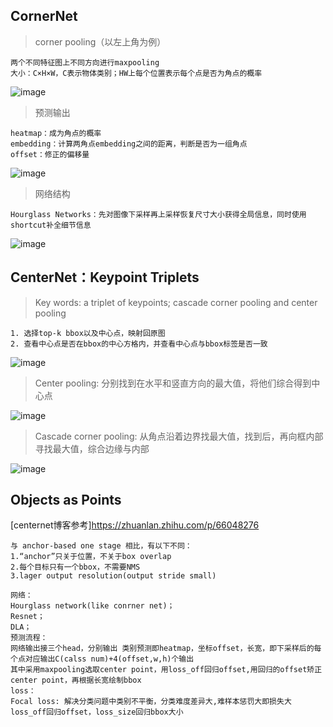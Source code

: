 ## **CornerNet**

> corner pooling（以左上角为例）
 
    两个不同特征图上不同方向进行maxpooling
    大小：C×H×W，C表示物体类别；HW上每个位置表示每个点是否为角点的概率

![image](https://user-images.githubusercontent.com/67272893/147025619-c917e74e-e037-4eb5-be36-364eadf73e0f.png)

> 预测输出

    heatmap：成为角点的概率
    embedding：计算两角点embedding之间的距离，判断是否为一组角点
    offset：修正的偏移量

![image](https://user-images.githubusercontent.com/67272893/147028761-5d39888a-0b33-4263-84da-59125109ef4d.png)

> 网络结构

    Hourglass Networks：先对图像下采样再上采样恢复尺寸大小获得全局信息，同时使用shortcut补全细节信息
    
![image](https://user-images.githubusercontent.com/67272893/147030965-e4e376d3-1134-44ce-a320-0b7f86ba7d7e.png)


## **CenterNet：Keypoint Triplets**

>  Key words: a triplet of keypoints; cascade corner pooling and center pooling

    1. 选择top-k bbox以及中心点，映射回原图
    2. 查看中心点是否在bbox的中心方格内，并查看中心点与bbox标签是否一致

![image](https://user-images.githubusercontent.com/67272893/147032059-e2a251f2-5645-4d2c-ac31-2661d5370df1.png)

> Center pooling: 分别找到在水平和竖直方向的最大值，将他们综合得到中心点

![image](https://user-images.githubusercontent.com/67272893/147051112-dad4328c-5d77-4526-8dc0-1fa40a06b274.png)

> Cascade corner pooling: 从角点沿着边界找最大值，找到后，再向框内部寻找最大值，综合边缘与内部

![image](https://user-images.githubusercontent.com/67272893/147051219-2ef1f71b-6e70-44fb-b222-c7d1d5b53880.png)

## **Objects as Points**

[centernet博客参考]https://zhuanlan.zhihu.com/p/66048276

    与 anchor-based one stage 相比，有以下不同：
    1.“anchor”只关于位置，不关于box overlap
    2.每个目标只有一个bbox，不需要NMS
    3.lager output resolution(output stride small)
    
    网络：
    Hourglass network(like conrner net)；
    Resnet；
    DLA；
    预测流程：
    网络输出接三个head，分别输出 类别预测即heatmap，坐标offset，长宽，即下采样后的每个点对应输出C(calss num)+4(offset,w,h)个输出
    其中采用maxpooling选取center point，用loss_off回归offset,用回归的offset矫正center point，再根据长宽绘制bbox
    loss：
    Focal loss: 解决分类问题中类别不平衡，分类难度差异大,难样本惩罚大即损失大
    loss_off回归offset，loss_size回归bbox大小
    
    
